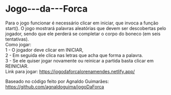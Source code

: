 # Jogo---da---Forca
Para o jogo funcionar é necessário clicar em iniciar, que invoca a função start().
O jogo mostrará palavras aleatórias que devem ser descobertas pelo jogador, sendo que ele perderá se completar o corpo do boneco (em seis tentativas).
<br>
Como jogar:
<br> 1 - O jogador deve clicar em INICIAR,
<br>
2 - Em seguida ele clica nas letras que acha que forma a palavra.
<br>
3 - Se ele quiser jogar novamente ou reinicar a partida basta clicar em REINICIAR.
<br>
Link para jogar: https://jogodaforcalorenamendes.netlify.app/
 
Baseado no código feito por Agnaldo Guimarães: https://github.com/agnaldoguima/jogoDaForca
